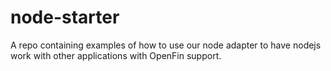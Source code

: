 # node-starter
A repo containing examples of how to use our node adapter to have nodejs work with other applications with OpenFin support. 
